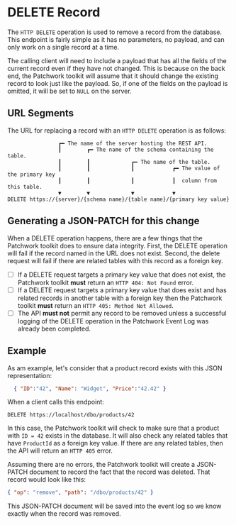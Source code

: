 # DELETE Record

The `HTTP DELETE` operation is used to remove a record from the database. This endpoint is fairly simple as it has no parameters, no payload, and can only work on a single record at a time.

The calling client will need to include a payload that has all the fields of the current record even if they have not changed. This is because on the back end, the Patchwork toolkit will assume that it should change the existing record to look just like the payload. So, if one of the fields on the payload is omitted, it will be set to `NULL` on the server.

## URL Segments

The URL for replacing a record with an `HTTP DELETE` operation is as follows:

```
                ┏━ The name of the server hosting the REST API.
                ┃        ┏━ The name of the schema containing the table.
                ┃        ┃             ┏━ The name of the table.
                ┃        ┃             ┃            ┏━ The value of the primary key 
                ┃        ┃             ┃            ┃  column from this table.
                ▼        ▼             ▼            ▼
DELETE https://{server}/{schema name}/{table name}/{primary key value}
```

## Generating a JSON-PATCH for this change

When a DELETE operation happens, there are a few things that the Patchwork toolkit does to ensure data integrity. First, the DELETE operation will fail if the record named in the URL does not exist. Second, the delete request will fail if there are related tables with this record as a foreign key. 

- [ ] If a DELETE request targets a primary key value that does not exist, the Patchwork toolkit **must** return an `HTTP 404: Not Found` error.
- [ ] If a DELETE request targets a primary key value that does exist and has related records in another table with a foreign key then the Patchwork toolkit **must** return an `HTTP 405: Method Not Allowed`.
- [ ] The API **must not** permit any record to be removed unless a successful logging of the DELETE operation in the Patchwork Event Log was already been completed.

## Example

As am example, let's consider that a product record exists with this JSON representation:

```json
  { "ID":"42", "Name": "Widget", "Price":"42.42" }
```

When a client calls this endpoint:

```http
DELETE https://localhost/dbo/products/42
```

In this case, the Patchwork toolkit will check to make sure that a product with `ID = 42` exists in the database. It will also check any related tables that have `ProductId` as a foreign key value. If there are any related tables, then the API will return an `HTTP 405` error.

Assuming there are no errors, the Patchwork toolkit will create a JSON-PATCH document to record the fact that the record was deleted. That record would look like this:

```json
{ "op": "remove", "path": "/dbo/products/42" }
```

This JSON-PATCH document will be saved into the event log so we know exactly when the record was removed.
